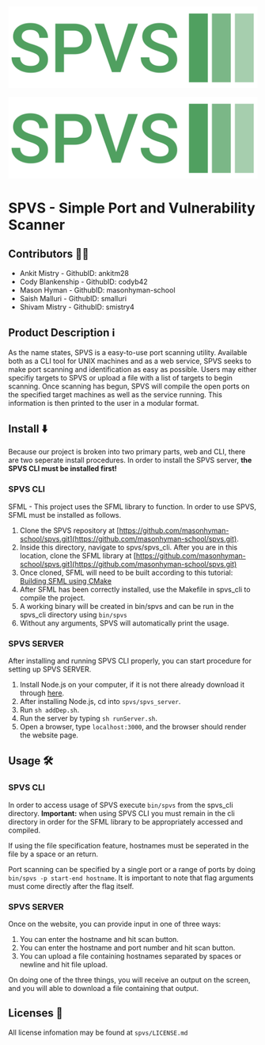 ![](https://raw.githubusercontent.com/masonhyman-school/spvs/main/spvs_server/public/images/spvs-high-resolution-logo2.png?token=GHSAT0AAAAAAB3XYLHGM2Y3DDICSRCCUACSY4HPP7Q)

![SPVS-image](https://github.com/masonhyman-school/spvs/blob/main/spvs_server/public/images/spvs-high-resolution-logo2.png)

# SPVS - Simple Port and Vulnerability Scanner

## Contributors 👨‍💻
* Ankit Mistry - GithubID: ankitm28
* Cody Blankenship - GithubID: codyb42
* Mason Hyman - GithubID: masonhyman-school
* Saish Malluri - GithubID: smalluri
* Shivam Mistry - GithubID: smistry4

## Product Description ℹ️
As the name states, SPVS is a easy-to-use port scanning utility. Available both as a CLI tool for UNIX machines and as a web service, SPVS seeks to make port scanning and identification as easy as possible. Users may either specifiy targets to SPVS or upload a file with a list of targets to begin scanning. Once scanning has begun, SPVS will compile the open ports on the specified target machines as well as the service running. This information is then printed to the user in a modular format.

## Install ⬇️
Because our project is broken into two primary parts, web and CLI, there are two seperate install procedures. In order to install the SPVS server, **the SPVS CLI must be installed first!** 

### SPVS CLI
SFML - This project uses the SFML library to function. In order to use SPVS, SFML must be installed as follows. 

1. Clone the SPVS repository at [https://github.com/masonhyman-school/spvs.git](https://github.com/masonhyman-school/spvs.git).
2. Inside this directory, navigate to spvs/spvs_cli. After you are in this location, clone the SFML library at [https://github.com/masonhyman-school/spvs.git](https://github.com/masonhyman-school/spvs.git)
3. Once cloned, SFML will need to be built according to this tutorial: [Building SFML using CMake](https://www.sfml-dev.org/tutorials/2.5/compile-with-cmake.php)
4. After SFML has been correctly installed, use the Makefile in spvs_cli to compile the project.
5. A working binary will be created in bin/spvs and can be run in the spvs_cli directory using `bin/spvs`
6. Without any arguments, SPVS will automatically print the usage.

### SPVS SERVER
After installing and running SPVS CLI properly, you can start procedure for setting up SPVS SERVER.

1. Install Node.js on your computer, if it is not there already download it through [here](https://nodejs.org/en/).
2. After installing Node.js, cd into `spvs/spvs_server`.
3. Run `sh addDep.sh`.
4. Run the server by typing `sh runServer.sh`.
5. Open a browser, type `localhost:3000`, and the browser should render the website page.

## Usage 🛠

### SPVS CLI
In order to access usage of SPVS execute `bin/spvs` from the spvs_cli directory. **Important:** when using SPVS CLI you must remain in the cli directory in order for the SFML library to be appropriately accessed and compiled. 

If using the file specification feature, hostnames must be seperated in the file by a space or an return.

Port scanning can be specified by a single port or a range of ports by doing `bin/spvs -p start-end hostname`. It is important to note that flag arguments must come directly after the flag itself.

### SPVS SERVER
Once on the website, you can provide input in one of three ways:
1. You can enter the hostname and hit scan button.
2. You can enter the hostname and port number and hit scan button.
3. You can upload a file containing hostnames separated by spaces or newline and hit file upload.

On doing one of the three things, you will receive an output on the screen, and you will able to download a file containing that output.

## Licenses 📑
All license infomation may be found at `spvs/LICENSE.md`

